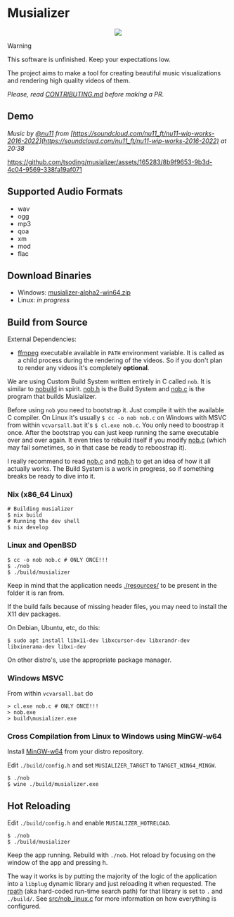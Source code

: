 # Musializer

<p align=center>
  <img src="./resources/logo/logo-256.png">
</p>

> [!WARNING]
> This software is unfinished. Keep your expectations low.

The project aims to make a tool for creating beautiful music visualizations and rendering high quality videos of them.

*Please, read [CONTRIBUTING.md](CONTRIBUTING.md) before making a PR.*

## Demo

*Music by [@nu11](https://soundcloud.com/nu11_ft) from [https://soundcloud.com/nu11_ft/nu11-wip-works-2016-2022](https://soundcloud.com/nu11_ft/nu11-wip-works-2016-2022) at 20:38*

https://github.com/tsoding/musializer/assets/165283/8b9f9653-9b3d-4c04-9569-338fa19af071

## Supported Audio Formats

- wav
- ogg
- mp3
- qoa
- xm
- mod
- flac

## Download Binaries

- Windows: [musializer-alpha2-win64.zip](https://github.com/tsoding/musializer/releases/download/alpha2/musializer-alpha2-win64.zip)
- Linux: *in progress*

## Build from Source

External Dependencies:
- [ffmpeg](https://ffmpeg.org/) executable available in `PATH` environment variable. It is called as a child process during the rendering of the videos. So if you don't plan to render any videos it's completely **optional**.

We are using Custom Build System written entirely in C called `nob`. It is similar to [nobuild](https://github.com/tsoding/nobuild) in spirit. [nob.h](./src/nob.h) is the Build System and [nob.c](./nob.c) is the program that builds Musializer.

Before using `nob` you need to bootstrap it. Just compile it with the available C compiler. On Linux it's usually `$ cc -o nob nob.c` on Windows with MSVC from within `vcvarsall.bat` it's `$ cl.exe nob.c`. You only need to boostrap it once. After the bootstrap you can just keep running the same executable over and over again. It even tries to rebuild itself if you modify [nob.c](./nob.c) (which may fail sometimes, so in that case be ready to reboostrap it).

I really recommend to read [nob.c](./nob.c) and [nob.h](./src/nob.h) to get an idea of how it all actually works. The Build System is a work in progress, so if something breaks be ready to dive into it.

### Nix (x86_64 Linux)

```console
# Building musializer
$ nix build
# Running the dev shell
$ nix develop
```

### Linux and OpenBSD

```console
$ cc -o nob nob.c # ONLY ONCE!!!
$ ./nob
$ ./build/musializer
```

Keep in mind that the application needs [./resources/](./resources/) to be present in the folder it is ran from.

If the build fails because of missing header files, you may need to install the X11 dev packages.

On Debian, Ubuntu, etc, do this:

```console
$ sudo apt install libx11-dev libxcursor-dev libxrandr-dev libxinerama-dev libxi-dev
```

On other distro's, use the appropriate package manager.

### Windows MSVC

From within `vcvarsall.bat` do

```console
> cl.exe nob.c # ONLY ONCE!!!
> nob.exe
> build\musializer.exe
```

### Cross Compilation from Linux to Windows using MinGW-w64

Install [MinGW-w64](https://www.mingw-w64.org/) from your distro repository.

Edit `./build/config.h` and set `MUSIALIZER_TARGET` to `TARGET_WIN64_MINGW`.

```console
$ ./nob
$ wine ./build/musializer.exe
```

## Hot Reloading

Edit `./build/config.h` and enable `MUSIALIZER_HOTRELOAD`.

```console
$ ./nob
$ ./build/musializer
```

Keep the app running. Rebuild with `./nob`. Hot reload by focusing on the window of the app and pressing <kbd>h</kbd>.

The way it works is by putting the majority of the logic of the application into a `libplug` dynamic library and just reloading it when requested. The [rpath](https://en.wikipedia.org/wiki/Rpath) (aka hard-coded run-time search path) for that library is set to `.` and `./build/`. See [src/nob_linux.c](src/nob_linux.c) for more information on how everything is configured.
